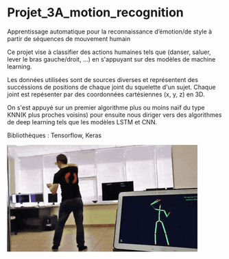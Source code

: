 # Projet_3A_motion_recognition
Apprentissage automatique pour la reconnaissance d’émotion/de style à partir de séquences de mouvement humain

Ce projet vise à classifier des actions humaines tels que (danser, saluer, lever le bras gauche/droit, ...) en s'appuyant sur des modèles de machine learning.

Les données utilisées sont de sources diverses et représentent des succéssions de positions de chaque joint du squelette d'un sujet. Chaque joint est repésenter par des coordonnées cartésiennes (x, y, z) en 3D.

On s'est appuyé sur un premier algorithme plus ou moins naïf du type KNN(K plus proches voisins) pour ensuite nous diriger vers des algorithmes de deep learning tels que les modèles LSTM et CNN.
 
Bibliothèques : Tensorflow, Keras
 
![wallpapper](./doc/images/image3.gif)

